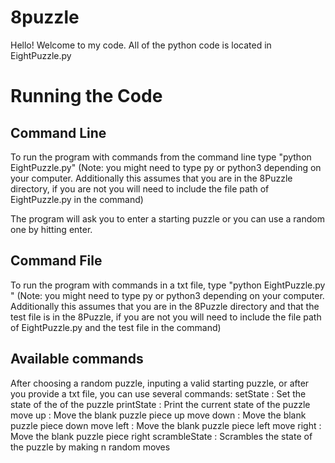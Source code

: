 # 8puzzle
Hello! Welcome to my code. 
All of the python code is located in EightPuzzle.py

# Running the Code

## Command Line
To run the program with commands from the command line type "python EightPuzzle.py" (Note: you might need to type py or python3 depending on your computer. Additionally this assumes that you are in the 8Puzzle directory, if you are not you will need to include the file path of EightPuzzle.py in the command)

The program will ask you to enter a starting puzzle or you can use a random one by hitting enter.

## Command File 
To run the program with commands in a txt file, type "python EightPuzzle.py <filename>" (Note: you might need to type py or python3 depending on your computer. Additionally this assumes that you are in the 8Puzzle directory and that the test file is in the 8Puzzle, if you are not you will need to include the file path of EightPuzzle.py and the test file in the command)

## Available commands
After choosing a random puzzle, inputing a valid starting puzzle, or after you provide a txt file, you can use several commands:
    setState <state>    : Set the state of the of the puzzle
    printState          : Print the current state of the puzzle
    move up             : Move the blank puzzle piece up
    move down           : Move the blank puzzle piece down
    move left           : Move the blank puzzle piece left
    move right          : Move the blank puzzle piece right
    scrambleState <n>   : Scrambles the state of the puzzle by making n random moves